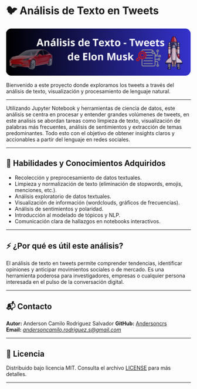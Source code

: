 # 🐦 Análisis de Texto en Tweets
![](https://raw.githubusercontent.com/Andersoncrs/Analisis-De-texto-Tweets/refs/heads/main/banner_text_mining.png)

Bienvenido a este proyecto donde exploramos los tweets a través del análisis de texto, visualización y procesamiento de lenguaje natural.

---

Utilizando Jupyter Notebook y herramientas de ciencia de datos, este análisis se centra en procesar y entender grandes volúmenes de tweets, en este analisis se abordan tareas como limpieza de texto, visualización de palabras más frecuentes, análisis de sentimientos y extracción de temas predominantes. Todo esto con el objetivo de obtener insights claros y accionables a partir del lenguaje en redes sociales.

---

## 🧠 Habilidades y Conocimientos Adquiridos

- Recolección y preprocesamiento de datos textuales.
- Limpieza y normalización de texto (eliminación de stopwords, emojis, menciones, etc.).
- Análisis exploratorio de datos textuales.
- Visualización de información (wordclouds, gráficos de frecuencias).
- Análisis de sentimientos y polaridad.
- Introducción al modelado de tópicos y NLP.
- Comunicación clara de hallazgos en notebooks interactivos.

---


## ⚡ ¿Por qué es útil este análisis?

El análisis de texto en tweets permite comprender tendencias, identificar opiniones y anticipar movimientos sociales o de mercado. Es una herramienta poderosa para investigadores, empresas o cualquier persona interesada en el pulso de la conversación digital.

---

## 📬 Contacto
  
**Autor:** Anderson Camilo Rodriguez Salvador
**GitHub:** [Andersoncrs](https://github.com/Andersoncrs)  
**Email:** *andersoncamilo.rodriguez.s@gmail.com*

---

## 📄 Licencia

Distribuido bajo licencia MIT. Consulta el archivo [LICENSE](LICENSE) para más detalles.

---

